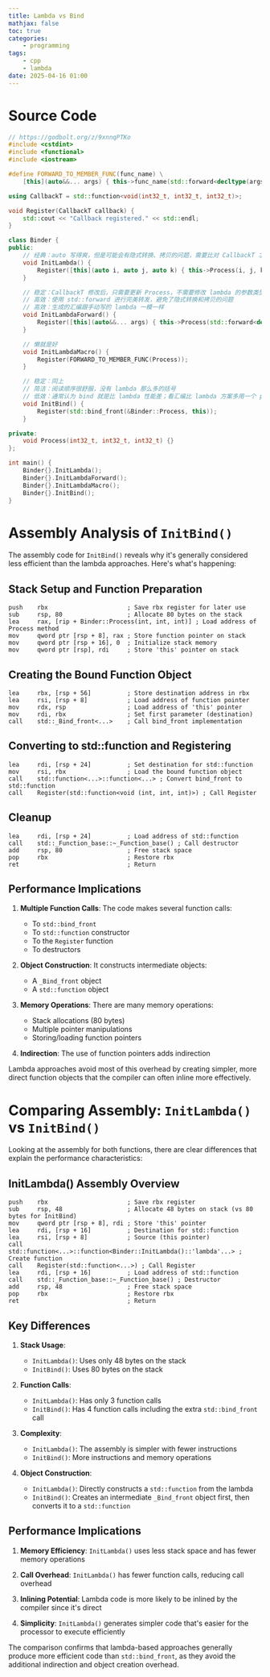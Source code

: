 ```yaml
---
title: Lambda vs Bind
mathjax: false
toc: true
categories:
    - programming
tags:
    - cpp
    - lambda
date: 2025-04-16 01:00
---
```


# Source Code
```cpp
// https://godbolt.org/z/9xnnqPTKo
#include <cstdint>
#include <functional>
#include <iostream>

#define FORWARD_TO_MEMBER_FUNC(func_name) \
    [this](auto&&... args) { this->func_name(std::forward<decltype(args)>(args)...); }

using CallbackT = std::function<void(int32_t, int32_t, int32_t)>;

void Register(CallbackT callback) {
    std::cout << "Callback registered." << std::endl;
}

class Binder {
public:
    // 经典：auto 写得爽，但是可能会有隐式转换、拷贝的问题，需要比对 CallbackT 才能获得准确的信息
    void InitLambda() {
        Register([this](auto i, auto j, auto k) { this->Process(i, j, k); });
    }

    // 稳定：CallbackT 修改后，只需要更新 Process，不需要修改 lambda 的参数类型
    // 高效：使用 std::forward 进行完美转发，避免了隐式转换和拷贝的问题
    // 高效：生成的汇编跟手动写的 lambda 一模一样
    void InitLambdaForward() {
        Register([this](auto&&... args) { this->Process(std::forward<decltype(args)>(args)...); });
    }

    // 懒就是好
    void InitLambdaMacro() {
        Register(FORWARD_TO_MEMBER_FUNC(Process));
    }

    // 稳定：同上
    // 简洁：阅读顺序很舒服，没有 lambda 那么多的括号
    // 低效：通常认为 bind 就是比 lambda 性能差；看汇编比 lambda 方案多用一个 ptr 大小（函数指针？）
    void InitBind() {
        Register(std::bind_front(&Binder::Process, this));
    }

private:
    void Process(int32_t, int32_t, int32_t) {}
};

int main() {
    Binder{}.InitLambda();
    Binder{}.InitLambdaForward();
    Binder{}.InitLambdaMacro();
    Binder{}.InitBind();
}
```

# Assembly Analysis of `InitBind()`

The assembly code for `InitBind()` reveals why it's generally considered less efficient than the lambda approaches. Here's what's happening:

## Stack Setup and Function Preparation

```assembly
push    rbx                      ; Save rbx register for later use
sub     rsp, 80                  ; Allocate 80 bytes on the stack
lea     rax, [rip + Binder::Process(int, int, int)] ; Load address of Process method
mov     qword ptr [rsp + 8], rax ; Store function pointer on stack
mov     qword ptr [rsp + 16], 0  ; Initialize stack memory
mov     qword ptr [rsp], rdi     ; Store 'this' pointer on stack
```

## Creating the Bound Function Object

```assembly
lea     rbx, [rsp + 56]          ; Store destination address in rbx
lea     rsi, [rsp + 8]           ; Load address of function pointer
mov     rdx, rsp                 ; Load address of 'this' pointer
mov     rdi, rbx                 ; Set first parameter (destination)
call    std::_Bind_front<...>    ; Call bind_front implementation
```

## Converting to std::function and Registering

```assembly
lea     rdi, [rsp + 24]          ; Set destination for std::function
mov     rsi, rbx                 ; Load the bound function object
call    std::function<...>::function<...> ; Convert bind_front to std::function
call    Register(std::function<void (int, int, int)>) ; Call Register
```

## Cleanup

```assembly
lea     rdi, [rsp + 24]          ; Load address of std::function
call    std::_Function_base::~_Function_base() ; Call destructor
add     rsp, 80                  ; Free stack space
pop     rbx                      ; Restore rbx
ret                              ; Return
```

## Performance Implications

1. **Multiple Function Calls**: The code makes several function calls:
   - To `std::bind_front`
   - To `std::function` constructor
   - To the `Register` function
   - To destructors

2. **Object Construction**: It constructs intermediate objects:
   - A `_Bind_front` object
   - A `std::function` object

3. **Memory Operations**: There are many memory operations:
   - Stack allocations (80 bytes)
   - Multiple pointer manipulations
   - Storing/loading function pointers

4. **Indirection**: The use of function pointers adds indirection

Lambda approaches avoid most of this overhead by creating simpler, more direct function objects that the compiler can often inline more effectively.

# Comparing Assembly: `InitLambda()` vs `InitBind()`

Looking at the assembly for both functions, there are clear differences that explain the performance characteristics:

## InitLambda() Assembly Overview

```assembly
push    rbx                      ; Save rbx register
sub     rsp, 48                  ; Allocate 48 bytes on stack (vs 80 bytes for InitBind)
mov     qword ptr [rsp + 8], rdi ; Store 'this' pointer
lea     rdi, [rsp + 16]          ; Destination for std::function
lea     rsi, [rsp + 8]           ; Source (this pointer)
call    std::function<...>::function<Binder::InitLambda()::'lambda'...> ; Create function
call    Register(std::function<...>) ; Call Register
lea     rdi, [rsp + 16]          ; Load address of std::function
call    std::_Function_base::~_Function_base() ; Destructor
add     rsp, 48                  ; Free stack space
pop     rbx                      ; Restore rbx
ret                              ; Return
```

## Key Differences

1. **Stack Usage**: 
   - `InitLambda()`: Uses only 48 bytes on the stack
   - `InitBind()`: Uses 80 bytes on the stack

2. **Function Calls**:
   - `InitLambda()`: Has only 3 function calls
   - `InitBind()`: Has 4 function calls including the extra `std::bind_front` call

3. **Complexity**:
   - `InitLambda()`: The assembly is simpler with fewer instructions
   - `InitBind()`: More instructions and memory operations

4. **Object Construction**:
   - `InitLambda()`: Directly constructs a `std::function` from the lambda
   - `InitBind()`: Creates an intermediate `_Bind_front` object first, then converts it to a `std::function`

## Performance Implications

1. **Memory Efficiency**: `InitLambda()` uses less stack space and has fewer memory operations

2. **Call Overhead**: `InitLambda()` has fewer function calls, reducing call overhead

3. **Inlining Potential**: Lambda code is more likely to be inlined by the compiler since it's direct

4. **Simplicity**: `InitLambda()` generates simpler code that's easier for the processor to execute efficiently

The comparison confirms that lambda-based approaches generally produce more efficient code than `std::bind_front`, as they avoid the additional indirection and object creation overhead.